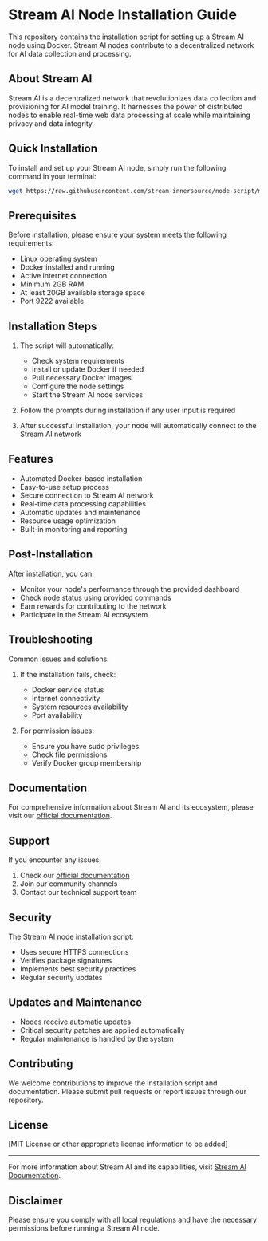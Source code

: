 # Stream AI Node Installation Guide

This repository contains the installation script for setting up a Stream AI node using Docker. Stream AI nodes contribute to a decentralized network for AI data collection and processing.

## About Stream AI

Stream AI is a decentralized network that revolutionizes data collection and provisioning for AI model training. It harnesses the power of distributed nodes to enable real-time web data processing at scale while maintaining privacy and data integrity.

## Quick Installation

To install and set up your Stream AI node, simply run the following command in your terminal:

```bash
wget https://raw.githubusercontent.com/stream-innersource/node-script/main/install_linux.sh && chmod +x install_linux.sh && ./install_linux.sh
```

## Prerequisites

Before installation, please ensure your system meets the following requirements:

-   Linux operating system
-   Docker installed and running
-   Active internet connection
-   Minimum 2GB RAM
-   At least 20GB available storage space
-   Port 9222 available

## Installation Steps

1. The script will automatically:

    - Check system requirements
    - Install or update Docker if needed
    - Pull necessary Docker images
    - Configure the node settings
    - Start the Stream AI node services

2. Follow the prompts during installation if any user input is required

3. After successful installation, your node will automatically connect to the Stream AI network

## Features

-   Automated Docker-based installation
-   Easy-to-use setup process
-   Secure connection to Stream AI network
-   Real-time data processing capabilities
-   Automatic updates and maintenance
-   Resource usage optimization
-   Built-in monitoring and reporting

## Post-Installation

After installation, you can:

-   Monitor your node's performance through the provided dashboard
-   Check node status using provided commands
-   Earn rewards for contributing to the network
-   Participate in the Stream AI ecosystem

## Troubleshooting

Common issues and solutions:

1. If the installation fails, check:

    - Docker service status
    - Internet connectivity
    - System resources availability
    - Port availability

2. For permission issues:
    - Ensure you have sudo privileges
    - Check file permissions
    - Verify Docker group membership

## Documentation

For comprehensive information about Stream AI and its ecosystem, please visit our [official documentation](https://docs.allstream.ai/introduction).

## Support

If you encounter any issues:

1. Check our [official documentation](https://docs.allstream.ai/introduction)
2. Join our community channels
3. Contact our technical support team

## Security

The Stream AI node installation script:

-   Uses secure HTTPS connections
-   Verifies package signatures
-   Implements best security practices
-   Regular security updates

## Updates and Maintenance

-   Nodes receive automatic updates
-   Critical security patches are applied automatically
-   Regular maintenance is handled by the system

## Contributing

We welcome contributions to improve the installation script and documentation. Please submit pull requests or report issues through our repository.

## License

[MIT License or other appropriate license information to be added]

---

For more information about Stream AI and its capabilities, visit [Stream AI Documentation](https://docs.allstream.ai/introduction).

## Disclaimer

Please ensure you comply with all local regulations and have the necessary permissions before running a Stream AI node.
